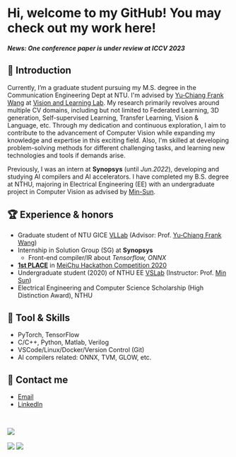 # Hi, welcome to my GitHub! You may check out my work here!

<!--
**Jack24658735/Jack24658735** is a ✨ _special_ ✨ repository because its `README.md` (this file) appears on your GitHub profile.

Here are some ideas to get you started:

- 🔭 I’m currently working on ...
- 🌱 I’m currently learning ...
- 👯 I’m looking to collaborate on ...
- 🤔 I’m looking for help with ...
- 💬 Ask me about ...
- 📫 How to reach me: ...
- 😄 Pronouns: ...
- ⚡ Fun fact: ...
-->

#### *News: One conference paper is under review at ICCV 2023*

## 💬 Introduction
Currently, I’m a graduate student pursuing my M.S. degree in the Communication Engineering Dept at NTU. I'm advised by [Yu‑Chiang Frank Wang](http://vllab.ee.ntu.edu.tw/ycwang.html) at [Vision and Learning Lab](http://vllab.ee.ntu.edu.tw/). My research primarily revolves around multiple CV domains, including but not limited to Federated Learning, 3D generation, Self-supervised Learning, Transfer Learning, Vision & Language, etc. Through my dedication and continuous exploration, I aim to contribute to the advancement of Computer Vision while expanding my knowledge and expertise in this exciting field. Also, I'm skilled at developing problem-solving methods for different challenging tasks, and learning new technologies and tools if demands arise.

Previously, I was an intern at **Synopsys** (until *Jun.2022*), developing and studying AI compilers and AI accelerators. I have completed my B.S. degree at NTHU, majoring in Electrical Engineering (EE) with an undergraduate project in Computer Vision as advised by [Min-Sun](https://aliensunmin.github.io/).



## 🏆 Experience & honors
- Graduate student of NTU GICE [VLLab](http://vllab.ee.ntu.edu.tw/) (Advisor: Prof. [Yu‑Chiang Frank Wang](http://vllab.ee.ntu.edu.tw/ycwang.html))
- Internship in Solution Group (SG) at **Synopsys**
  - Front-end compiler/IR about *Tensorflow, ONNX*
- [**1st PLACE**](https://www.hccg.gov.tw/ch/home.jsp?id=48&parentpath=&mcustomize=municipalnews_view.jsp&toolsflag=Y&dataserno=202010250004&t=MunicipalNews&mserno=201601300020) in [MeiChu Hackathon Competition 2020](https://github.com/Jack24658735/Meichu2020_Team_726)
- Undergraduate student (2020) of NTHU EE [VSLab](https://aliensunmin.github.io/lab/info.html) (Instructor: Prof. [Min Sun](https://scholar.google.com/citations?user=1Rf6sGcAAAAJ&hl=en))
- Electrical Engineering and Computer Science Scholarship (High Distinction Award), NTHU

## 🔧 Tool & Skills
- PyTorch, TensorFlow
- C/C++, Python, Matlab, Verilog
- VSCode/Linux/Docker/Version Control (Git)
- AI compilers related: ONNX, TVM, GLOW, etc.

## 🔗 Contact me
* [Email](mailto:liujack0914@gmail.com)
* [LinkedIn](https://www.linkedin.com/in/i-jieh-liu/)
<br>

![](https://github-profile-summary-cards.vercel.app/api/cards/profile-details?username=Jack24658735&theme=github_dark)
<br>
<br>
![](https://github-profile-summary-cards.vercel.app/api/cards/repos-per-language?username=Jack24658735&theme=github_dark)
![](https://github-profile-summary-cards.vercel.app/api/cards/stats?username=Jack24658735&theme=github_dark)
